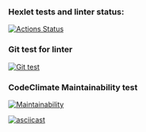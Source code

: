 ### Hexlet tests and linter status:
[![Actions Status](https://github.com/PavelKurzaev/frontend-project-lvl1/workflows/hexlet-check/badge.svg)](https://github.com/PavelKurzaev/frontend-project-lvl1/actions)

### Git test for linter
[![Git test](https://github.com/PavelKurzaev/frontend-project-lvl1/workflows/Git_Test/badge.svg)](https://github.com/PavelKurzaev/frontend-project-lvl1/actions)

### CodeClimate Maintainability test
[![Maintainability](https://api.codeclimate.com/v1/badges/a99a88d28ad37a79dbf6/maintainability)](https://codeclimate.com/github/PavelKurzaev/frontend-project-lvl1/maintainability)

[![asciicast](https://asciinema.org/a/JV9p6KaZNwQtf3gj8kNVWm1bL.svg)](https://asciinema.org/a/JV9p6KaZNwQtf3gj8kNVWm1bL)

